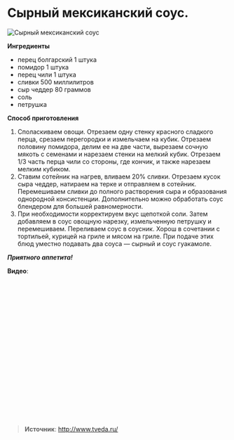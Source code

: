 # Сырный мексиканский соус.

![Сырный мексиканский соус](/images/Kulinar/Sous/sir_mexico.jpg 'Сырный мексиканский соус')

**Ингредиенты**

- перец болгарский 1 штука
- помидор 1 штука
- перец чили 1 штука
- сливки 500 миллилитров
- сыр чеддер 80 граммов
- соль
- петрушка

**Способ приготовления**

1. Споласкиваем овощи. Отрезаем одну стенку красного сладкого перца, срезаем перегородки и измельчаем на кубик. Отрезаем половину помидора, делим ее на две части, вырезаем сочную мякоть с семенами и нарезаем стенки на мелкий кубик. Отрезаем 1/3 часть перца чили со стороны, где кончик, и также нарезаем мелким кубиком.
2. Ставим сотейник на нагрев, вливаем 20% сливки. Отрезаем кусок сыра чеддер, натираем на терке и отправляем в сотейник. Перемешиваем сливки до полного растворения сыра и образования однородной консистенции. Дополнительно можно обработать соус блендером для большей равномерности.
3. При необходимости корректируем вкус щепоткой соли. Затем добавляем в соус овощную нарезку, измельченную петрушку и перемешиваем. Переливаем соус в соусник. Хорош в сочетании с тортильей, курицей на гриле и мясом на гриле. При подаче этих блюд уместно подавать два соуса — сырный и соус гуакамоле.

_**Приятного аппетита!**_

**Видео**:

<div class="youtube" id="PCJA8ZxYE3s" style="width: 560px; height: 315px;"></div>

> **Источник**: http://www.tveda.ru/
